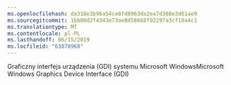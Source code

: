 ```yaml
---
ms.openlocfilehash: da318e3b96a54ce8fd8963da2ea7d368e3d61ae9
ms.sourcegitcommit: 1bb00d2f4343e73ae8d58668f02297a3cf10a4c1
ms.translationtype: MT
ms.contentlocale: pl-PL
ms.lasthandoff: 06/15/2019
ms.locfileid: "63878968"
---
```

<span data-ttu-id="64a5c-101">Graficzny interfejs urządzenia (GDI) systemu Microsoft Windows</span><span class="sxs-lookup"><span data-stu-id="64a5c-101">Microsoft Windows Graphics Device Interface (GDI)</span></span>